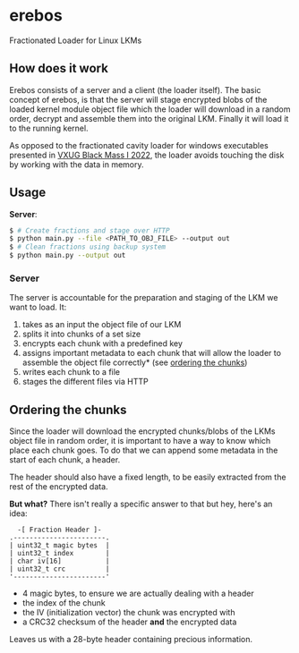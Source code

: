 # erebos
Fractionated Loader for Linux LKMs

## How does it work
Erebos consists of a server and a client (the loader itself).
The basic concept of erebos, is that the server will stage encrypted blobs of the loaded kernel module object file which the loader will download in a random order, decrypt and assemble them into the original LKM. Finally it will load it to the running kernel.

As opposed to the fractionated cavity loader for windows executables presented in [VXUG Black Mass I 2022](https://samples.vx-underground.org/Papers/Other/VXUG%20Zines/2022-11-13%20-%20Black%20Mass%20Halloween%202022.pdf), the loader avoids touching the disk by working with the data in memory.

## Usage
**Server**:
```bash
$ # Create fractions and stage over HTTP
$ python main.py --file <PATH_TO_OBJ_FILE> --output out
$ # Clean fractions using backup system
$ python main.py --output out
```

### Server
The server is accountable for the preparation and staging of the LKM we want to load.
It:
1. takes as an input the object file of our LKM
2. splits it into chunks of a set size
3. encrypts each chunk with a predefined key
4. assigns important metadata to each chunk that will allow the loader to assemble the object file correctly* (see [ordering the chunks](#ordering-the-chunks))
5. writes each chunk to a file
6. stages the different files via HTTP

## Ordering the chunks
Since the loader will download the encrypted chunks/blobs of the LKMs object file in random order,
it is important to have a way to know which place each chunk goes.
To do that we can append some metadata in the start of each chunk, a header.

The header should also have a fixed length, to be easily extracted from the rest of the encrypted data.

**But what?**
There isn't really a specific answer to that but hey, here's an idea:
```
  -[ Fraction Header ]-
.-----------------------.
| uint32_t magic bytes  |
| uint32_t index        |
| char iv[16]           |
| uint32_t crc          |
'-----------------------'
```
- 4 magic bytes, to ensure we are actually dealing with a header 
- the index of the chunk
- the IV (initialization vector) the chunk was encrypted with
- a CRC32 checksum of the header **and** the encrypted data

Leaves us with a 28-byte header containing precious information.
